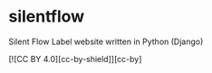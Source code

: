# silentflow

Silent Flow Label website written in Python (Django)

[![CC BY 4.0][cc-by-shield]][cc-by]

